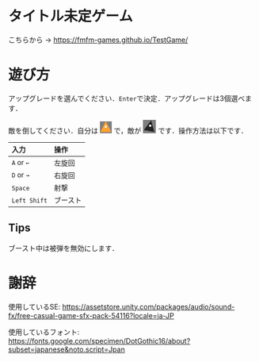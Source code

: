 # タイトル未定ゲーム

こちらから → https://fmfm-games.github.io/TestGame/

# 遊び方

アップグレードを選んでください．`Enter`で決定．アップグレードは3個選べます．

敵を倒してください．自分は ![player](./assets/player.png) で，敵が ![enemy](./assets/enemy.png) です．操作方法は以下です．

|入力|操作|
|:--|:--|
|`A` or `←`|左旋回|
|`D` or `→`|右旋回|
|`Space`|射撃|
|`Left Shift`|ブースト|

## Tips

ブースト中は被弾を無効にします．

# 謝辞

使用しているSE: https://assetstore.unity.com/packages/audio/sound-fx/free-casual-game-sfx-pack-54116?locale=ja-JP

使用しているフォント: https://fonts.google.com/specimen/DotGothic16/about?subset=japanese&noto.script=Jpan